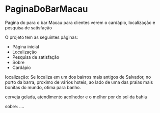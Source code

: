 # PaginaDoBarMacau

Pagina do para o bar Macau para clientes verem o cardápio, localização e pesquisa de satisfação  


O projeto tem as seguintes páginas:

* Página inicial 
* Localização 
* Pesquisa de satisfação 
* Sobre
* Cardápio 

localização: Se localiza em um dos bairros mais antigos de Salvador, no porto da barra, proximo de vários hoteis, ao lado de uma das praias mais bonitas do mundo, otima para banho.


cerveja gelada, atendimento acolhedor e o melhor por do sol da bahia 


sobre: ....

